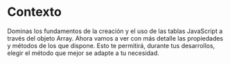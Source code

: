 # Contexto
Dominas los fundamentos de la creación y el uso de las tablas JavaScript a través del objeto Array. Ahora vamos a ver con más detalle las propiedades y métodos de los que dispone. Esto te permitirá, durante tus desarrollos, elegir el método que mejor se adapte a tu necesidad.